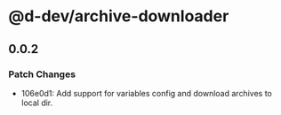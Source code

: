 # @d-dev/archive-downloader

## 0.0.2

### Patch Changes

- 106e0d1: Add support for variables config and download archives to local dir.
